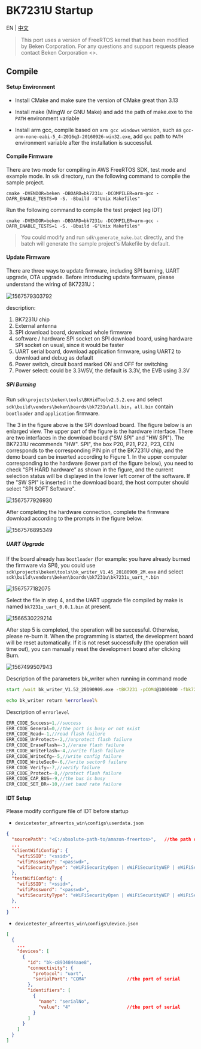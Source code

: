 # BK7231U Startup

EN | [中文](./README_zh.md)



> This port uses a version of FreeRTOS kernel that has been modified by Beken Corporation. For any questions and support requests please contact Beken Corporation <<contact info from the DQP listing >>.



## Compile

#### Setup Environment

- Install CMake and make sure the version of CMake great than 3.13

- Install make (MingW or GNU Make) and add the path of make.exe to the `PATH` environment variable
- Install arm gcc, compile based on `arm gcc windows` version, such as `gcc-arm-none-eabi-5_4-2016q3-20160926-win32.exe`, add `gcc` path to `PATH` environment variable after the installation is successful.



#### Compile Firmware

There are two mode for compiling in AWS FreeRTOS SDK,  test mode and example mode. In `sdk`  directory, run the following command to compile the sample project.



`cmake -DVENDOR=beken -DBOARD=bk7231u -DCOMPILER=arm-gcc -DAFR_ENABLE_TESTS=0 -S. -Bbuild -G"Unix Makefiles"`



Run the following command to compile the test project (eg IDT)

`cmake -DVENDOR=beken -DBOARD=bk7231u -DCOMPILER=arm-gcc -DAFR_ENABLE_TESTS=1 -S. -Bbuild -G"Unix Makefiles"`



> You could modify and run  `sdk\generate_make.bat` directly, and the batch will generate the sample project's Makefile by default.



#### Update Firmware

There are three ways to update firmware, including SPI burning, UART upgrade, OTA upgrade. Before introducing update formware, please understand the wiring of BK7231U：

![1567579303792](sdk/projects/beken/startup/update_overview.png)

description:

1. BK7231U chip
2. External antenna
3. SPI download board, download whole firmware
4. software / hardware SPI socket on SPI download board, using hardware SPI socket on usual, since it would be faster
5. UART serial board, download application firmware, using UART2 to download and debug as default
6. Power switch, circuit board marked ON and OFF for switching
7. Power select: could be 3.3V/5V, the default is 3.3V, the EVB using 3.3V



##### SPI Burning

Run `sdk\projects\beken\tools\BKHidToolv2.5.2.exe` and  select `sdk\build\vendors\beken\boards\bk7231u\all.bin`，`all.bin` contain `bootloader` and `application` firmware.

The 3 in the figure above is the SPI download board. The figure below is an enlarged view. The upper part of the figure is the hardware interface. There are two interfaces in the download board ("SW SPI" and "HW SPI"). The BK7231U recommends "HW". SPI", the box P20, P21, P22, P23, CEN corresponds to the corresponding PIN pin of the BK7231U chip, and the demo board can be inserted according to Figure 1. In the upper computer corresponding to the hardware (lower part of the figure below), you need to check “SPI HARD hardware” as shown in the figure, and the current selection status will be displayed in the lower left corner of the software. If the "SW SPI" is inserted in the download board, the host computer should select "SPI SOFT Software".

![1567577926930](sdk/projects/beken/startup/update_spi_1.png)



After completing the hardware connection, complete the firmware download according to the prompts in the figure below.

![1567576895349](sdk/projects/beken/startup/update_spi_2.png)

##### UART Upgrade

If the board already has `bootloader` (for example: you have already burned the firmware via SPI), you could use `sdk\projects\beken\tools\bk_writer_V1.45_20180909_2M.exe` and select `sdk\build\vendors\beken\boards\bk7231u\bk7231u_uart_*.bin`

![1567577182075](sdk/projects/beken/startup/update_uart_1.png)



Select the file in step 4, and the UART upgrade file compiled by make is named `bk7231u_uart_0.0.1.bin` at present.

![1566530229214](sdk/projects/beken/startup/update_uart_2.png)



After step 5 is completed, the operation will be successful. Otherwise, please re-burn it. When the programming is started, the development board will be reset automatically. If it is not reset successfully (the operation will time out), you can manually reset the development board after clicking Burn.

![1567499507943](sdk/projects/beken/startup/update_uart_3.png)



Description of the parameters  bk_writer when running in command mode

```bat
start /wait bk_writer_V1.52_20190909.exe -tBK7231 -pCOM4@1000000 -fbk7231u_uart_0.0.1.bin@00011000 -e2

echo bk_writer return %errorlevel%
```

Description of `errorlevel`

```c
ERR_CODE_Success=1,//success
ERR_CODE_General=0,//the port is busy or not exist
ERR_CODE_Read=-1,//read flash failure
ERR_CODE_UnProtect=-2,//unprotect flash failure
ERR_CODE_EraseFlash=-3,//erase flash failure
ERR_CODE_WriteFlash=-4,//write flash failure
ERR_CODE_WriteCfg=-5,//write config failure
ERR_CODE_WriteSec0=-6,//write sector0 failure
ERR_CODE_Verify=-7,//verify failure
ERR_CODE_Protect=-8,//protect flash failure
ERR_CODE_CAP_BUS=-9,//the bus is busy
ERR_CODE_SET_BR=-10,//set baud rate failure

```



#### IDT Setup

Please modify configure file of IDT before startup

- `devicetester_afreertos_win\configs\userdata.json`

```json
{
  "sourcePath": "<C:/absolute-path-to/amazon-freertos>",   //the path of source
  ...
  "clientWifiConfig": {
    "wifiSSID": "<ssid>",
    "wifiPassword": "<passwd>",
    "wifiSecurityType": "eWiFiSecurityOpen | eWiFiSecurityWEP | eWiFiSecurityWPA | eWiFiSecurityWPA2"
  },
  "testWifiConfig": {
    "wifiSSID": "<ssid>",
    "wifiPassword": "<passwd>",
    "wifiSecurityType": "eWiFiSecurityOpen | eWiFiSecurityWEP | eWiFiSecurityWPA | eWiFiSecurityWPA2"
  },
  ...
}
```

- `devicetester_afreertos_win\configs\device.json`

```json
[
  {
    ...
    "devices": [
      {
        "id": "bk-c8934844aae8",
        "connectivity": {
          "protocol": "uart",
          "serialPort": "COM4"               //the port of serial
        },
        "identifiers": [
          {
            "name": "serialNo",
            "value": "4"                     //the port of serial
          }
        ]
      }
    ]
  }
]
```

